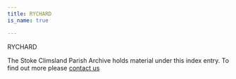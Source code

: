 ```yaml
---
title: RYCHARD
is_name: true

---
```


RYCHARD


The Stoke Climsland Parish Archive holds material under this index entry. To find out more please [contact us](/contact/)
